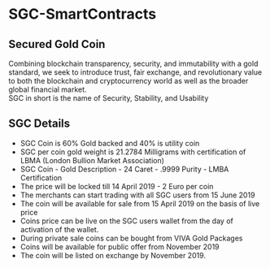 # SGC-SmartContracts

## Secured Gold Coin 
Combining blockchain transparency, security, and immutability with a gold standard, we seek to introduce trust, fair exchange, and revolutionary value to both the blockchain and cryptocurrency world as well as the broader global financial market. 
<br /> SGC in short is the name of Security, Stability, and Usability

## SGC Details

- SGC Coin is 60% Gold backed and 40% is utility coin
- SGC per coin gold weight is 21.2784 Milligrams with certification of LBMA (London Bullion Market Association)
- SGC Coin - Gold Description - 24 Caret - .9999 Purity - LMBA Certification
- The price will be locked till 14 April 2019 - 2 Euro per coin
- The merchants can start trading with all SGC users from 15 June 2019
- The coin will be available for sale from 15 April 2019 on the basis of live price
- Coins price can be live on the SGC users wallet from the day of activation of the wallet.
- During private sale coins can be bought from VIVA Gold Packages
- Coins will be available for public offer from November 2019
- The coin will be listed on exchange by November 2019.

